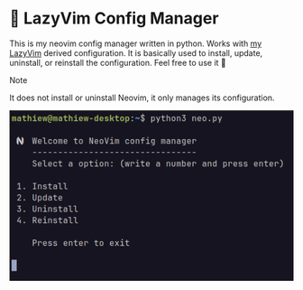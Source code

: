 # 🧩 LazyVim Config Manager
This is my neovim config manager written in python. Works with [my LazyVim](https://github.com/Mathiew82/lazyvim-config) derived configuration.
It is basically used to install, update, uninstall, or reinstall the configuration. Feel free to use it 🚀

> [!NOTE]  
> It does not install or uninstall Neovim, it only manages its configuration.

![](screenshot.png)
